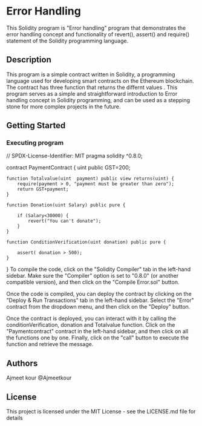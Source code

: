 # Error Handling

This Solidity program is "Error handling" program that demonstrates the error handling concept and functionality of  revert(), assert() and require() statement of the Solidity programming language.

## Description

This program is a simple contract written in Solidity, a programming language used for developing smart contracts on the Ethereum blockchain. The contract has three function that returns the differnt values . This program serves as a simple and straightforward introduction to Error handling concept in Solidity programming, and can be used as a stepping stone for more complex projects in the future.

## Getting Started

### Executing program

// SPDX-License-Identifier: MIT
pragma solidity ^0.8.0;

contract PaymentContract {
    uint public GST=200;
  
    function Totalvalue(uint  payment) public view returns(uint) {
        require(payment > 0, "payment must be greater than zero");
        return GST+payment;
    }

    function Donation(uint Salary) public pure {
    
        if (Salary<30000) {
            revert("You can't donate");
        }
    }

    function ConditionVerification(uint donation) public pure {
      
        assert( donation > 500);
    }
}
To compile the code, click on the "Solidity Compiler" tab in the left-hand sidebar. Make sure the "Compiler" option is set to "0.8.0" (or another compatible version), and then click on the "Compile Error.sol" button.

Once the code is compiled, you can deploy the contract by clicking on the "Deploy & Run Transactions" tab in the left-hand sidebar. Select the "Error" contract from the dropdown menu, and then click on the "Deploy" button.

Once the contract is deployed, you can interact with it by calling the conditionVerification, donation and Totalvalue function. Click on the "Paymentcontract" contract in the left-hand sidebar, and then click on all the functions one by one. Finally, click on the "call" button to execute the function and retrieve the  message.

## Authors

Ajmeet kour @Ajmeetkour


## License

This project is licensed under the MIT License - see the LICENSE.md file for details
